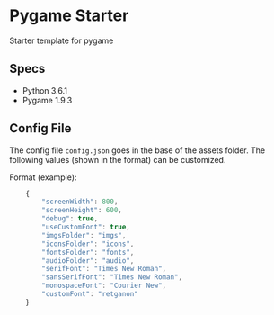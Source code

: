# Pygame Starter
Starter template for pygame

## Specs
- Python 3.6.1
- Pygame 1.9.3

## Config File
The config file `config.json` goes in the base of the assets folder. The following values (shown in the format) can be customized.

Format (example):
```javascript
    {
        "screenWidth": 800,
        "screenHeight": 600,
        "debug": true,
        "useCustomFont": true,
        "imgsFolder": "imgs",
        "iconsFolder": "icons",
        "fontsFolder": "fonts",
        "audioFolder": "audio",
        "serifFont": "Times New Roman",
        "sansSerifFont": "Times New Roman",
        "monospaceFont": "Courier New",
        "customFont": "retganon"
    }
```

